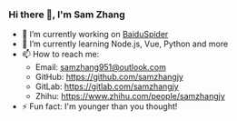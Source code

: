 ### Hi there 👋, I'm Sam Zhang

- 🔭 I’m currently working on [BaiduSpider](https://github.com/BaiduSpider/BaiduSpider)
- 🌱 I’m currently learning Node.js, Vue, Python and more
- 📫 How to reach me:
  - Email: samzhang951@outlook.com
  - GitHub: <https://github.com/samzhangjy>
  - GitLab: <https://gitlab.com/samzhangjy>
  - Zhihu: <https://www.zhihu.com/people/samzhangjy>
- ⚡ Fun fact: I'm younger than you thought!
